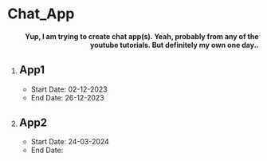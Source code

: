 <h1> Chat_App </h1>
<h4 align="right">Yup, I am trying to create chat app(s).  Yeah, probably from any of the youtube tutorials. But definitely my own one day..</h4>

<ol>
  <li><h2>App1</h2>
    <ul>
      <li>Start Date: 02-12-2023</li>
      <li>End Date: 26-12-2023</li>
    </ul></li>
  <li><h2>App2</h2>
    <ul>
      <li>Start Date: 24-03-2024 </li>
      <li>End Date: </li>
    </ul></li>
</ol>

